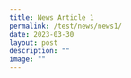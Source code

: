 ```yaml
---
title: News Article 1
permalink: /test/news/news1/
date: 2023-03-30
layout: post
description: ""
image: ""
---
```

